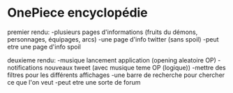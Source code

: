 # OnePiece encyclopédie
premier rendu:
-plusieurs pages d'informations (fruits du démons, personnages, équipages, arcs)
-une page d'info twitter (sans spoil)
-peut etre une page d'info spoil

deuxieme rendu:
-musique lancement application (opening aleatoire OP)
-notifications nouveaux tweet (avec musique teme OP (logique))
-mettre des filtres pour les différents affichages
-une barre de recherche pour chercher ce que l'on veut
-peut etre une sorte de forum
